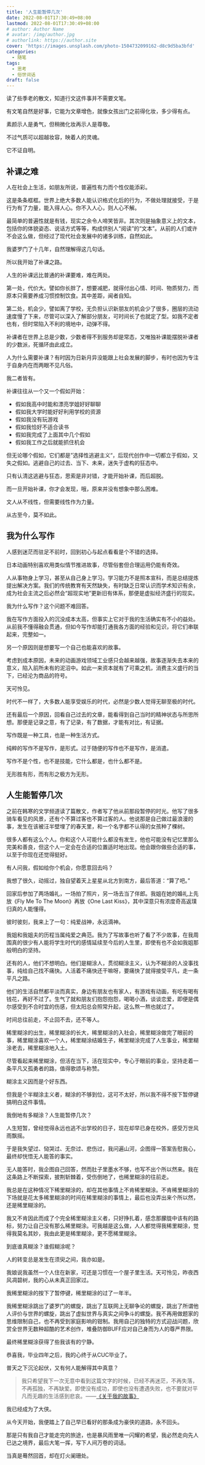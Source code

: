 ```yaml
---
title: '人生能暂停几次'
date: 2022-08-01T17:30:49+08:00
lastmod: 2022-08-01T17:30:49+08:00
# author: Author Name
# avatar: /img/author.jpg
# authorlink: https://author.site
cover: 'https://images.unsplash.com/photo-1504732099162-d8c9d5ba3bfd'
categories:
  - 随笔
tags:
  - 思考
  - 俗世词话
draft: false
---
```


读了些季老的散文，知道行文这件事并不需要文笔。

有文笔自然是好事，它能为文章增色，就像女孩出门之前得化妆，多少得有点。

素颜示人是勇气，但稍微化妆再示人是尊敬。

不过气质可以超越妆容，映着人的灵魂。

它不证自明。

<!--more-->

## 补课之难

人在社会上生活，如朋友所说，普遍性有力而个性仅能添彩。

这是条条框框。世界上绝大多数人能认识格式化后的行为，不做处理就接受，于是行为有了力量，能入得人心。你不入人心，则人心不解。

最简单的普遍性就是有钱，现实之余令人啼笑皆非。其次则是抽象意义上的文本，包括你的体貌姿态、说话方式等等，构成供别人“阅读”的“文本”。从前的人们或许不会这么做，但经过了现代社会发展中的诸多训练，自然如此。

我婆罗门了十几年，自然理解得这几句话。

所以我开始了补课之路。

人生的补课远比普通的补课要难，难在两处。

第一处，代价大。譬如你长胖了，想要减肥，就得付出心情、时间、物质努力，而原本只需要养成习惯控制饮食。其中差距，闻者自知。

第二处，机会少。譬如离了学校，无负担认识新朋友的机会少了很多，圈层的流动速度慢了下来，尽管可以深入了解部分朋友，可时间长了也就定了型。如我不定者也有，但时常陷入不利的境地中，动弹不得。

补课者在世界上总是少数，少数者得不到服务却是常态，又唯独补课能摆脱补课者的少数派，死循环由此成立。

人为什么需要补课？有时因为日新月异没能跟上社会发展的脚步，有时也因为专注于自身内在而两眼不见凡俗。

我二者皆有。

补课往往从一个又一个假如开始：

- 假如我高中时能和漂亮学姐好好聊聊
- 假如我大学时能好好利用学校的资源
- 假如我没有玩游戏
- 假如我恰好不适合读书
- 假如我完成了上面其中几个假如
- 假如我工作之后就能抓住机会

但无论哪个假如，它们都是”选择性逃避主义“，后现代创作中一切都立于假如，又失之假如。逃避自己的过去、当下、未来，迷失于虚构的狂态中。

只有认清这逃避与狂态，思索是非对错，才能开始补课，而后超脱。

而一旦开始补课，你才会发现，哦，原来并没有想象中那么困难。

文人从不线性，但需要线性作为力量。

从古至今，莫不如此。

## 我为什么写作

人感到迷茫而驻足不前时，回到初心与起点看看是个不错的选择。

日本动画特别喜欢用类似情节推进故事，尽管俗套但合理运用仍能有奇效。

人从事物身上学习，甚至从自己身上学习。学习能力不是照本宣科，而是总结提炼提出解决方案。我们的传统教育有天然缺失，有时缺乏日常认识而学术知识有余，成为社会主流之后必然会“超现实地”更新旧有体系，那便是虚拟经济盛行的现实。

我为什么写作？这个问题不难回答。

我在写作方面投入的沉没成本太高，但事实上它对于我的生活确实有不小的益处。从前我不懂得融会贯通，但如今写作却能打通我各方面的经验和见识，将它们串联起来，完整如一。

另一个原因则是想要写一个自己也能喜欢的故事。

考虑到成本原因，未来的动画游戏领域工业感只会越来越强，故事逐渐失去本来的意义，陷入前所未有的泥沼中。如此一来资本就有了可乘之机，消费主义盛行的当下，已经沦为商品的符号。

天可怜见。

时代不一样了，大多数人能享受娱乐的时代，必然是少数人觉得无聊至极的时代。

还有最后一个原因，回看自己过去的文章，能看得到自己当时的精神状态与所思所想。那便是记录之意，有了记录，有了数据，才能有对比，有证据。

写作既是一种工具，也是一种生活方式。

纯粹的写作不是写作，是形式。过于随便的写作也不是写作，是消遣。

写作不是个性，也不是技能，它什么都是，也什么都不是。

无形胜有形，而有形之极方为无形。

## 人生能暂停几次

之前在韩寒的文学频道读了篇散文，作者写了他从前那段暂停的时光。他写了很多骑车看见的风景，还有个不算过客也不算过客的人。他说那是自己做过最浪漫的事，发生在该被汪半壁埋了的春天里，和一个名字都不认得的女孩种了棵树。

很多人都有这么个人。你和这个人可能什么都没有发生，他也可能没有记忆里那么完美和善良，但这个人一定会在合适的位置适时地出现。他会跟你做些合适的事，以至于你现在还觉得挺好。

有人问我，假如给你个机会，你愿意回去吗？

我想了很久，动摇过，独自望着天上星星从北方到南方，最后答道：“算了吧。”

回家后参加了两场婚礼，一场拍了照片，另一场去当了伴郎。我姐在她的婚礼上先放《Fly Me To The Moon》再放《One Last Kiss》，其中深意只有浓度奇高返璞归真的人能懂得。

彼时彼刻，我来上了一句：纯爱战神，永远滴神。

我姐和我姐夫的历程当属纯爱之典范。我为了写故事也听了看了不少故事，在我周围真的很少有人能将学生时代的感情延续至今后的人生里，即使有也不会如我姐那般明白的坚持。

还有的人，他们不想明白。他们是糊涂人，贯彻糊涂主义，认为不糊涂的人没事找事，纯给自己找不痛快。人活着不痛快还干嘛呀，要痛快了就得接受平凡，走一条平凡之路。

他们的生活自然都平淡而真实，身边有朋友也有家人，有游戏有动画，有吃有喝有钱花，再好不过了。生气了就和朋友们抱怨抱怨，喝喝小酒，谈谈恋爱，即便是偶尔感受到不合时宜的伤感，但太阳总会照常升起，这么熬一熬也就过了。

时间总往前走，不止回不去，还不等人。

稀里糊涂的出生，稀里糊涂的长大，稀里糊涂的入社会，稀里糊涂做完了眼前的事，稀里糊涂喜欢一个人，稀里糊涂结婚生子，稀里糊涂完成了人生事业，稀里糊涂老去，稀里糊涂地入土。

尽管看起来稀里糊涂，但活在当下，活在现实中，专心于眼前的事业，坚持走着一条平凡又孤勇者的路，值得歌颂与称赞。

糊涂主义因而是个好东西。

但我是个半糊涂主义者，糊涂的不够到位，这可不太好，所以我不得不按下暂停键搞明白这件事情。

我倒地有多糊涂？人生能暂停几次？

人生短暂，曾经觉得永远也逃不出学校的日子，现在却早已身在校外，感受万世风雨飘摇。

于是我失望过、恸哭过、无奈过、悲伤过，我问遍山河，企图得一答案告慰我心，最终却恍悟无人能答的事实。

无人能答时，我企图自己回答，然而肚子里墨水不够，也写不出个所以然来。我在这条路上不断探索，披荆斩棘着，受伤倒地了，也稀里糊涂的往前走。

我总是在这种情况下稀里糊涂的，却在其他事情上不肯稀里糊涂。不肯稀里糊涂的下场就是花太多稀里糊涂的时间在稀里糊涂的事情上，最后也没弄出来个所以然，还是稀里糊涂的。

我又不肯因此而成了个完全稀里糊涂主义者，只好挣扎着，感念那朦胧中该有的路标，努力让自己没有那么稀里糊涂。可我越是这么做，人人都觉得我稀里糊涂，觉得我莫名其妙，我由此更是稀里糊涂，更不愿稀里糊涂。

到底谁真糊涂？谁假糊涂呢？

人的转变总是发生在须臾之间，我亦如是。

我娘说我虽然一个人住在新家，可还是习惯在一个屋子里生活。天可怜见，昨夜西风凋碧树，我的心从未真正回家过。

我稀里糊涂的按下了暂停键，稀里糊涂的过了一年半。

我稀里糊涂跳出了婆罗门的螺旋，跳出了互联网上无聊争论的螺旋，跳出了所谓他人评价与世界的螺旋，跳出了虚拟世界与真实之间争斗的螺旋。我不再用做题家的思维限制自己，也不再受到家庭影响的钳制。我用自己的独特的方式迎战问题，欣赏全世界无数种超酷的艺术创作，堆叠防御BUFF应对自己身而为人的尊严界限。

最终稀里糊涂获得了些我该有的宁静。

恭喜我，毕业四年之后，我的心终于从CUC毕业了。

普天之下沉沦起伏，又有何人能解得其中真意？

> 我只希望我下一次无意中看到这篇文字的时候，已经不再迷茫，不再失落，不再孤独，不再缺爱。即使没有成功，即使也没有遭遇失败，也不要就对平凡而无趣的生活感到悲哀。——[《关于我的故事》](https://www.notion.so/3a8a6a0d01ca4276ad738dbfcf5f83f3)

我已经成为了大侠。

从今天开始，我便踏上了自己早已看好的那条成为豪侠的道路，永不回头。

那是只有我自己才能走完的旅途，也是暴风雨里唯一闪耀的希望，我必然走向先人已达之境界，最后大笔一挥，写下人间万卷的词话。

当真是蓦然回首，却在灯火阑珊处。

